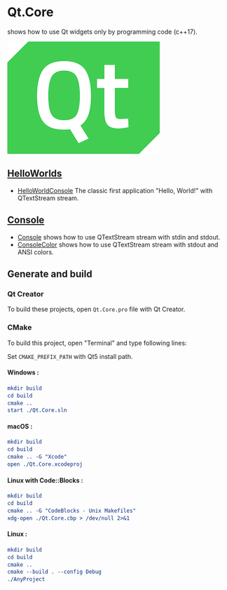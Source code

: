 # Qt.Core

shows how to use Qt widgets only by programming code (c++17).

[![qt](../docs/Pictures/qt_header.png)](https://gammasoft71.wixsite.com/gammasoft/qt)

## [HelloWorlds](HelloWorlds/README.md)

* [HelloWorldConsole](HelloWorlds/HelloWorldConsole) The classic first application "Hello, World!" with QTextStream stream.

## [Console](Console/README.md)

* [Console](Console/Console) shows how to use QTextStream stream with stdin and stdout.
* [ConsoleColor](Console/ConsoleColor) shows how to use QTextStream stream with stdout and ANSI colors.

## Generate and build

### Qt Creator

To build these projects, open `Qt.Core.pro` file with Qt Creator.

### CMake

To build this project, open "Terminal" and type following lines:

Set `CMAKE_PREFIX_PATH` with Qt5 install path.

#### Windows :

``` cmake
mkdir build
cd build
cmake ..
start ./Qt.Core.sln
```

#### macOS :

``` cmake
mkdir build
cd build
cmake .. -G "Xcode"
open ./Qt.Core.xcodeproj
```

#### Linux with Code::Blocks :

``` cmake
mkdir build
cd build
cmake .. -G "CodeBlocks - Unix Makefiles"
xdg-open ./Qt.Core.cbp > /dev/null 2>&1
```

#### Linux :

``` cmake
mkdir build
cd build
cmake .. 
cmake --build . --config Debug
./AnyProject
```
